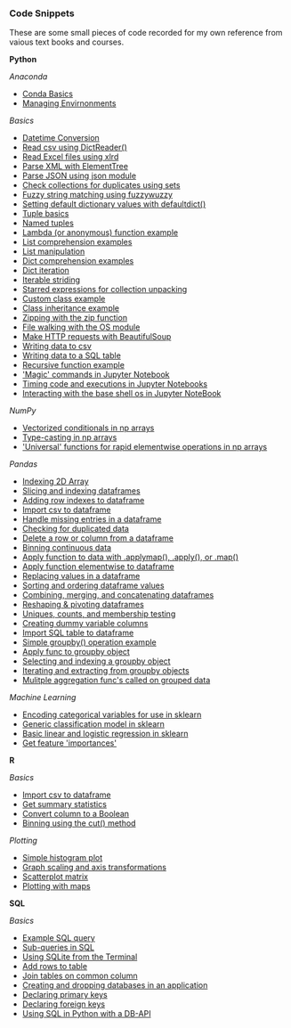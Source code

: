 ### Code Snippets
These are some small pieces of code recorded for my own reference from vaious text books and courses.

**Python**

_Anaconda_
 * [Conda Basics](https://github.com/tttgm/code-snippets/blob/master/Anaconda/conda_basics.py)
 * [Managing Envirnonments](https://github.com/tttgm/code-snippets/blob/master/Anaconda/managing_environments.py)

_Basics_
 * [Datetime Conversion](https://github.com/tttgm/code-snippets/blob/master/python-basics/datetime_conversion.py)
 * [Read csv using DictReader()](https://github.com/tttgm/code-snippets/blob/master/python-basics/read_csv_to_dict.py)
 * [Read Excel files using xlrd](https://github.com/tttgm/code-snippets/blob/master/python-basics/read_excel_with_xlrd.py)
 * [Parse XML with ElementTree](https://github.com/tttgm/code-snippets/blob/master/python-basics/read_xml_with_elementtree.py)
 * [Parse JSON using json module](https://github.com/tttgm/code-snippets/blob/master/python-basics/read_json.py)
 * [Check collections for duplicates using sets](https://github.com/tttgm/code-snippets/blob/master/python-basics/checking_for_duplicates.py)
 * [Fuzzy string matching using fuzzywuzzy](https://github.com/tttgm/code-snippets/blob/master/python-basics/fuzzy_matching.py)
 * [Setting default dictionary values with defaultdict()](https://github.com/tttgm/code-snippets/blob/master/python-basics/default_dicts.py)
 * [Tuple basics](https://github.com/tttgm/code-snippets/blob/master/python-basics/tuple_basics.py)
 * [Named tuples](https://github.com/tttgm/code-snippets/blob/master/python-basics/named_tuples.py)
 * [Lambda (or anonymous) function example](https://github.com/tttgm/code-snippets/blob/master/python-basics/lambda_functions.py)
 * [List comprehension examples](https://github.com/tttgm/code-snippets/blob/master/python-basics/list_comprehensions.py)
 * [List manipulation](https://github.com/tttgm/code-snippets/blob/master/python-basics/list_manipulation.py)
 * [Dict comprehension examples](https://github.com/tttgm/code-snippets/blob/master/python-basics/dict_comprehension.py)
 * [Dict iteration](https://github.com/tttgm/code-snippets/blob/master/python-basics/dict_iteration.py)
 * [Iterable striding](https://github.com/tttgm/code-snippets/blob/master/python-basics/iterable_striding.py)
 * [Starred expressions for collection unpacking](https://github.com/tttgm/code-snippets/blob/master/python-basics/starred_expressions.py)
 * [Custom class example](https://github.com/tttgm/code-snippets/blob/master/python-basics/custom_class_example.py)
 * [Class inheritance example](https://github.com/tttgm/code-snippets/blob/master/python-basics/class_inheritance_example.py)
 * [Zipping with the zip function](https://github.com/tttgm/code-snippets/blob/master/python-basics/zip_function.py)
 * [File walking with the OS module](https://github.com/tttgm/code-snippets/blob/master/python-basics/file_walking_os_module.py)
 * [Make HTTP requests with BeautifulSoup](https://github.com/tttgm/code-snippets/blob/master/python-basics/http_requests_with_beautifulsoup.py)
 * [Writing data to csv](https://github.com/tttgm/code-snippets/blob/master/python-basics/writing_data_to_csv.py)
 * [Writing data to a SQL table](https://github.com/tttgm/code-snippets/blob/master/python-basics/writing_data_to_sql.py)
 * [Recursive function example](https://github.com/tttgm/code-snippets/blob/master/python-basics/recursive_function_example.py)
 * ['Magic' commands in Jupyter Notebook](https://github.com/tttgm/code-snippets/blob/master/python-basics/jupyter_magic_commands.py)
 * [Timing code and executions in Jupyter Notebooks](https://github.com/tttgm/code-snippets/blob/master/python-basics/timing_code.py)
 * [Interacting with the base shell os in Jupyter NoteBook](https://github.com/tttgm/code-snippets/blob/master/python-basics/interacting_with_os.py)
 
_NumPy_
 * [Vectorized conditionals in np arrays](https://github.com/tttgm/code-snippets/blob/master/python-basics/conditionals_numpy.py)
 * [Type-casting in np arrays](https://github.com/tttgm/code-snippets/blob/master/python-basics/type_casting_in_numpy.py)
 * ['Universal' functions for rapid elementwise operations in np arrays](https://github.com/tttgm/code-snippets/blob/master/python-basics/universal_funcs_numpy.py)

_Pandas_
 * [Indexing 2D Array](https://github.com/tttgm/code-snippets/blob/master/pandas/indexing_pandas_array.py)
 * [Slicing and indexing dataframes](https://github.com/tttgm/code-snippets/blob/master/pandas/label_indexing_ix.py)
 * [Adding row indexes to dataframe](https://github.com/tttgm/code-snippets/blob/master/pandas/adding_row_indexes.py)
 * [Import csv to dataframe](https://github.com/tttgm/code-snippets/blob/master/pandas/csv_to_dataframe.py)
 * [Handle missing entries in a dataframe](https://github.com/tttgm/code-snippets/blob/master/pandas/handling_missing_data.py)
 * [Checking for duplicated data](https://github.com/tttgm/code-snippets/blob/master/pandas/duplicated_data.py)
 * [Delete a row or column from a dataframe](https://github.com/tttgm/code-snippets/blob/master/pandas/del_row_or_column.py)
 * [Binning continuous data](https://github.com/tttgm/code-snippets/blob/master/pandas/binning_in_pandas.py)
 * [Apply function to data with .applymap(), .apply(), or .map()](https://github.com/tttgm/code-snippets/blob/master/pandas/apply_func_with_applymap.py)
 * [Apply function elementwise to dataframe](https://github.com/tttgm/code-snippets/blob/master/pandas/function_mapping.py)
 * [Replacing values in a dataframe](https://github.com/tttgm/code-snippets/blob/master/pandas/replace_values.py)
 * [Sorting and ordering dataframe values](https://github.com/tttgm/code-snippets/blob/master/pandas/sorting_and_ordering.py)
 * [Combining, merging, and concatenating dataframes](https://github.com/tttgm/code-snippets/blob/master/pandas/combining_and_merging_dfs.py)
 * [Reshaping & pivoting dataframes](https://github.com/tttgm/code-snippets/blob/master/pandas/reshape_and_pivot.py)
 * [Uniques, counts, and membership testing](https://github.com/tttgm/code-snippets/blob/master/pandas/unique_counts_membership.py)
 * [Creating dummy variable columns](https://github.com/tttgm/code-snippets/blob/master/pandas/create_dummy_variables.py)
 * [Import SQL table to dataframe](https://github.com/tttgm/code-snippets/blob/master/pandas/sql-table_to_dataframe.py)
 * [Simple groupby() operation example](https://github.com/tttgm/code-snippets/blob/master/pandas/basic_groupby_operation.py)
 * [Apply func to groupby object](https://github.com/tttgm/code-snippets/blob/master/pandas/applying_to_groupby.py)
 * [Selecting and indexing a groupby object](https://github.com/tttgm/code-snippets/blob/master/pandas/indexing_and_selecting_groupbys.py)
 * [Iterating and extracting from groupby objects](https://github.com/tttgm/code-snippets/blob/master/pandas/iterating_groupby_objects.py)
 * [Mulitple aggregation func's called on grouped data](https://github.com/tttgm/code-snippets/blob/master/pandas/multiple_aggregation_functions.py)

_Machine Learning_
 * [Encoding categorical variables for use in sklearn](https://github.com/tttgm/code-snippets/blob/master/machine-learning/encode_variables.py)
 * [Generic classification model in sklearn](https://github.com/tttgm/code-snippets/blob/master/machine-learning/generic_classification_func_sklearn.py)
 * [Basic linear and logistic regression in sklearn](https://github.com/tttgm/code-snippets/blob/master/machine-learning/linear_logistic_regression.py)
 * [Get feature 'importances'](https://github.com/tttgm/code-snippets/blob/master/machine-learning/get_feature_importances.py)

**R**

_Basics_
 * [Import csv to dataframe](https://github.com/tttgm/code-snippets/blob/master/R-basics/read_csv_r.py)
 * [Get summary statistics](https://github.com/tttgm/code-snippets/blob/master/R-basics/get_summary_stats.py)
 * [Convert column to a Boolean](https://github.com/tttgm/code-snippets/blob/master/R-basics/convert_col_to_boolean.py)
 * [Binning using the cut() method](https://github.com/tttgm/code-snippets/blob/master/R-basics/create_bins_with_cut.py)

_Plotting_
 * [Simple histogram plot](https://github.com/tttgm/code-snippets/blob/master/R-basics/basic_histogram.py)
 * [Graph scaling and axis transformations](https://github.com/tttgm/code-snippets/blob/master/R-basics/graph_scaling_r.py)
 * [Scatterplot matrix](https://github.com/tttgm/code-snippets/blob/master/R-basics/scatterplot_matrix.py)
 * [Plotting with maps](https://github.com/tttgm/code-snippets/blob/master/R-basics/plotting_with_maps.py)

**SQL**

_Basics_
 * [Example SQL query](https://github.com/tttgm/code-snippets/blob/master/SQL/example_sql_query.py)
 * [Sub-queries in SQL](https://github.com/tttgm/code-snippets/blob/master/SQL/subquery_sql_example.py)
 * [Using SQLite from the Terminal](https://github.com/tttgm/code-snippets/blob/master/SQL/sqlite_in_terminal.py)
 * [Add rows to table](https://github.com/tttgm/code-snippets/blob/master/SQL/add_rows_to_table_sql.py)
 * [Join tables on common column](https://github.com/tttgm/code-snippets/blob/master/SQL/join_tables_sql.py)
 * [Creating and dropping databases in an application](https://github.com/tttgm/code-snippets/blob/master/SQL/creating_and_dropping_databases.py)
 * [Declaring primary keys](https://github.com/tttgm/code-snippets/blob/master/SQL/declaring_primary_keys.py)
 * [Declaring foreign keys](https://github.com/tttgm/code-snippets/blob/master/SQL/declaring_relationships_between_tables.py)
 * [Using SQL in Python with a DB-API](https://github.com/tttgm/code-snippets/blob/master/SQL/using_database_APIs.py)
